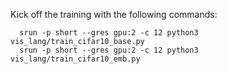 Kick off the training with the following commands:

```
  srun -p short --gres gpu:2 -c 12 python3 vis_lang/train_cifar10_base.py
  srun -p short --gres gpu:2 -c 12 python3 vis_lang/train_cifar10_emb.py
